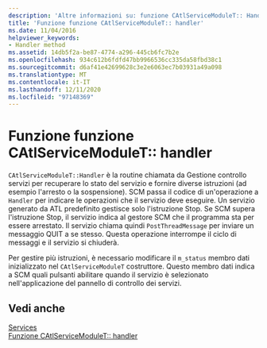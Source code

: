 ```yaml
---
description: 'Altre informazioni su: funzione CAtlServiceModuleT:: Handler function'
title: 'Funzione funzione CAtlServiceModuleT:: handler'
ms.date: 11/04/2016
helpviewer_keywords:
- Handler method
ms.assetid: 14db5f2a-be87-4774-a296-445cb6fc7b2e
ms.openlocfilehash: 934c612b6fdfd47bb9966536cc335da58fbd38c1
ms.sourcegitcommit: d6af41e42699628c3e2e6063ec7b03931a49a098
ms.translationtype: MT
ms.contentlocale: it-IT
ms.lasthandoff: 12/11/2020
ms.locfileid: "97148369"
---
```

# <a name="catlservicemodulethandler-function"></a>Funzione funzione CAtlServiceModuleT:: handler

`CAtlServiceModuleT::Handler` è la routine chiamata da Gestione controllo servizi per recuperare lo stato del servizio e fornire diverse istruzioni (ad esempio l'arresto o la sospensione). SCM passa il codice di un'operazione a `Handler` per indicare le operazioni che il servizio deve eseguire. Un servizio generato da ATL predefinito gestisce solo l'istruzione Stop. Se SCM supera l'istruzione Stop, il servizio indica al gestore SCM che il programma sta per essere arrestato. Il servizio chiama quindi `PostThreadMessage` per inviare un messaggio QUIT a se stesso. Questa operazione interrompe il ciclo di messaggi e il servizio si chiuderà.

Per gestire più istruzioni, è necessario modificare il `m_status` membro dati inizializzato nel `CAtlServiceModuleT` costruttore. Questo membro dati indica a SCM quali pulsanti abilitare quando il servizio è selezionato nell'applicazione del pannello di controllo dei servizi.

## <a name="see-also"></a>Vedi anche

[Services](../atl/atl-services.md)<br/>
[Funzione CAtlServiceModuleT:: handler](../atl/reference/catlservicemodulet-class.md#handler)
